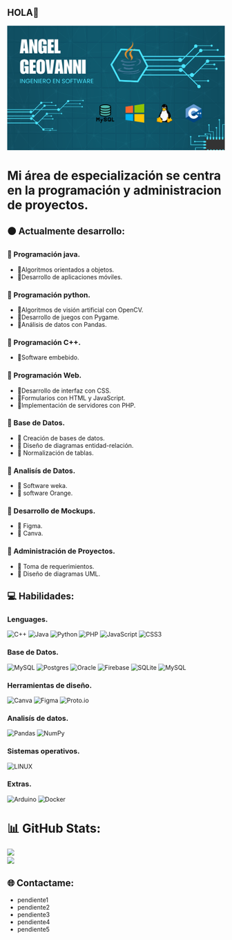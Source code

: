 ## HOLA👋
![tarjeta](https://github.com/Angel-marcial/Angel-marcial/blob/main/Tarjeta.png)  

# Mi área de especialización se centra en la programación y administracion de proyectos. 

## 🟠 Actualmente desarrollo:
### 🔴 Programación java.

- 🔵Algoritmos orientados a objetos.
- 🔵Desarrollo de aplicaciones móviles.

### 🔴 Programación python.
  
- 🔵Algoritmos de visión artificial con OpenCV.
- 🔵Desarrollo de juegos con Pygame.
- 🔵Análisis de datos con Pandas.

### 🔴 Programación C++.

- 🔵Software embebido.

### 🔴 Programación Web.

- 🔵Desarrollo de interfaz con CSS.
- 🔵Formularios con HTML y JavaScript.
- 🔵Implementación de servidores con PHP.

### 🔴 Base de Datos.

 - 🔵 Creación de bases de datos.
 - 🔵 Diseño de diagramas entidad-relación.
 - 🔵 Normalización de tablas.

### 🔴 Analisís de Datos.

 - 🔵 Software weka.
 - 🔵 software Orange.

### 🔴 Desarrollo de Mockups.

- 🔵 Figma.
- 🔵 Canva. 

### 🔴 Administración de Proyectos.

- 🔵 Toma de requerimientos.
- 🔵 Diseño de diagramas UML.
   

## 💻 Habilidades:

### Lenguages.

![C++](https://img.shields.io/badge/c++-%2300599C.svg?style=for-the-badge&logo=c%2B%2B&logoColor=white) 
![Java](https://img.shields.io/badge/java-%23ED8B00.svg?style=for-the-badge&logo=java&logoColor=white)
![Python](https://img.shields.io/badge/python-3670A0?style=for-the-badge&logo=python&logoColor=ffdd54) 
![PHP](https://img.shields.io/badge/php-%23777BB4.svg?style=for-the-badge&logo=php&logoColor=white) 
![JavaScript](https://img.shields.io/badge/javascript-%23323330.svg?style=for-the-badge&logo=javascript&logoColor=%23F7DF1E) 
![CSS3](https://img.shields.io/badge/css3-%231572B6.svg?style=for-the-badge&logo=css3&logoColor=white) 

### Base de Datos.

![MySQL](https://img.shields.io/badge/mysql-%2300f.svg?style=for-the-badge&logo=mysql&logoColor=white) 
![Postgres](https://img.shields.io/badge/postgres-%23316192.svg?style=for-the-badge&logo=postgresql&logoColor=white) 
![Oracle](https://img.shields.io/badge/Oracle-F80000?style=for-the-badge&logo=oracle&logoColor=white) 
![Firebase](https://img.shields.io/badge/Firebase-039BE5?style=for-the-badge&logo=Firebase&logoColor=white) 
![SQLite](https://img.shields.io/badge/sqlite-%2307405e.svg?style=for-the-badge&logo=sqlite&logoColor=white) 
![MySQL](https://img.shields.io/badge/mysql-%2300000f.svg?style=for-the-badge&logo=mysql&logoColor=white) 

### Herramientas de diseño. 

![Canva](https://img.shields.io/badge/Canva-%2300C4CC.svg?style=for-the-badge&logo=Canva&logoColor=white) 
![Figma](https://img.shields.io/badge/figma-%23F24E1E.svg?style=for-the-badge&logo=figma&logoColor=white) 
![Proto.io](https://img.shields.io/badge/Proto.io-161637?style=for-the-badge&logo=proto.io&logoColor=00e5ff) 

### Analisís de datos. 

![Pandas](https://img.shields.io/badge/pandas-%23150458.svg?style=for-the-badge&logo=pandas&logoColor=white) 
![NumPy](https://img.shields.io/badge/numpy-%23013243.svg?style=for-the-badge&logo=numpy&logoColor=white) 

### Sistemas operativos.

![LINUX](https://img.shields.io/badge/Linux-FCC624?style=for-the-badge&logo=linux&logoColor=black) 

### Extras.

![Arduino](https://img.shields.io/badge/-Arduino-00979D?style=for-the-badge&logo=Arduino&logoColor=white) 
![Docker](https://img.shields.io/badge/docker-%230db7ed.svg?style=for-the-badge&logo=docker&logoColor=white)

# 📊 GitHub Stats:

![](https://github-readme-streak-stats.herokuapp.com/?user=Angel-marcial&theme=dark&hide_border=false)<br/>
![](https://github-readme-stats.vercel.app/api/top-langs/?username=Angel-marcial&theme=dark&hide_border=false&include_all_commits=false&count_private=false&layout=compact)

## 🌐 Contactame:
- pendiente1
- pendiente2
- pendiente3
- pendiente4
- pendiente5


